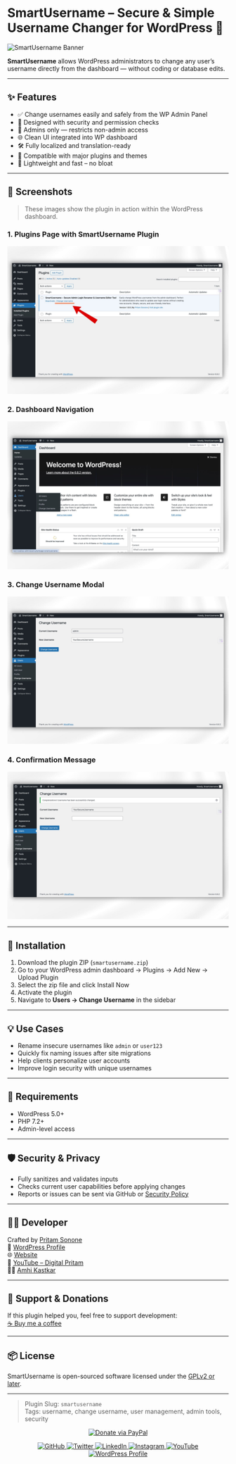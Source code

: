 # SmartUsername – Secure & Simple Username Changer for WordPress 🔐

![SmartUsername Banner](https://raw.githubusercontent.com/DigitalPritam1/smartusername/main/assets/banner-1544x500.png)

**SmartUsername** allows WordPress administrators to change any user’s username directly from the dashboard — without coding or database edits.

---

## ✨ Features

- ✅ Change usernames easily and safely from the WP Admin Panel
- 🔐 Designed with security and permission checks
- 🎯 Admins only — restricts non-admin access
- 🌐 Clean UI integrated into WP dashboard
- 🛠️ Fully localized and translation-ready
- 🧩 Compatible with major plugins and themes
- 💨 Lightweight and fast – no bloat

---

## 📸 Screenshots

> These images show the plugin in action within the WordPress dashboard.

### 1. Plugins Page with SmartUsername Plugin  
![screenshot-1](assets/screenshot-1.jpg)

### 2. Dashboard Navigation  
![screenshot-2](assets/screenshot-2.jpg)

### 3. Change Username Modal  
![screenshot-3](assets/screenshot-3.jpg)

### 4. Confirmation Message  
![screenshot-4](assets/screenshot-4.jpg)

---

## 🚀 Installation

1. Download the plugin ZIP (`smartusername.zip`)
2. Go to your WordPress admin dashboard → Plugins → Add New → Upload Plugin
3. Select the zip file and click Install Now
4. Activate the plugin
5. Navigate to **Users → Change Username** in the sidebar

---

## 💡 Use Cases

- Rename insecure usernames like `admin` or `user123`
- Quickly fix naming issues after site migrations
- Help clients personalize user accounts
- Improve login security with unique usernames

---

## 📄 Requirements

- WordPress 5.0+
- PHP 7.2+
- Admin-level access

---

## 🛡️ Security & Privacy

- Fully sanitizes and validates inputs
- Checks current user capabilities before applying changes
- Reports or issues can be sent via GitHub or [Security Policy](SECURITY.md)

---

## 👨‍💻 Developer

Crafted by [Pritam Sonone](https://github.com/DigitalPritam1)  
🔗 [WordPress Profile](https://profiles.wordpress.org/digitalpritam1)  
🌐 [Website](https://www.digitalpritam.in)  
🎥 [YouTube – Digital Pritam](https://www.youtube.com/@DigitalPritam)  
👨‍🌾 [Amhi Kastkar](https://www.youtube.com/@AmhiKastkar)

---

## 💸 Support & Donations

If this plugin helped you, feel free to support development:  
[☕ Buy me a coffee](https://www.buymeacoffee.com/digitalpritam)

---

## 📦 License

SmartUsername is open-sourced software licensed under the [GPLv2 or later](LICENSE).

---

> Plugin Slug: `smartusername`  
> Tags: username, change username, user management, admin tools, security

<p align="center">
  <a href="https://paypal.me/amhikastkar" target="_blank">
    <img src="https://img.shields.io/badge/Donate-PayPal-blue.svg?style=for-the-badge" alt="Donate via PayPal" />
  </a>
</p>

<p align="center">
  <a href="https://github.com/DigitalPritam1" target="_blank">
    <img src="https://img.shields.io/badge/GitHub-%23121011.svg?style=flat&logo=github&logoColor=white" alt="GitHub" />
  </a>
  <a href="https://twitter.com/digitalpritam" target="_blank">
    <img src="https://img.shields.io/badge/Twitter-%231DA1F2.svg?style=flat&logo=twitter&logoColor=white" alt="Twitter" />
  </a>
  <a href="https://www.linkedin.com/in/digitalpritam/" target="_blank">
    <img src="https://img.shields.io/badge/LinkedIn-%230077B5.svg?style=flat&logo=linkedin&logoColor=white" alt="LinkedIn" />
  </a>
  <a href="https://www.instagram.com/digitalpritam" target="_blank">
    <img src="https://img.shields.io/badge/Instagram-%23E4405F.svg?style=flat&logo=instagram&logoColor=white" alt="Instagram" />
  </a>
  <a href="https://www.youtube.com/@digitalpritam" target="_blank">
    <img src="https://img.shields.io/badge/YouTube-%23FF0000.svg?style=flat&logo=youtube&logoColor=white" alt="YouTube" />
  </a>
  <a href="https://profiles.wordpress.org/digitalpritam/" target="_blank">
    <img src="https://img.shields.io/badge/WordPress-%23117AC9.svg?style=flat&logo=wordpress&logoColor=white" alt="WordPress Profile" />
  </a>
</p>

